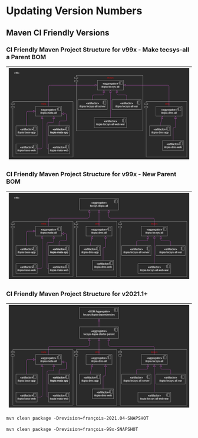# Updating Version Numbers 

## Maven CI Friendly Versions

### CI Friendly Maven Project Structure for v99x - Make tecsys-all a Parent BOM

| ![project-structure-tecsys-all-99](diagrams/ci-friendly-project-structure-tecsys-all-99.png "project-structure-tecsys-all-99") |
| --- |

### CI Friendly Maven Project Structure for v99x - New Parent BOM

| ![project-structure-99](diagrams/ci-friendly-project-structure-99.png "project-structure-99") |
| --- |

### CI Friendly Maven Project Structure for v2021.1+

| ![project-structure](diagrams/ci-friendly-project-structure.png "project-structure") |
| --- |


``` 
mvn clean package -Drevision=françois-2021.04-SNAPSHOT
```

``` 
mvn clean package -Drevision=françois-99x-SNAPSHOT
```